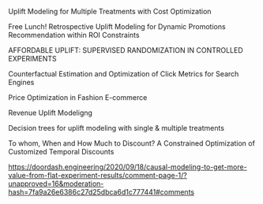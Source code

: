
Uplift Modeling for Multiple Treatments with Cost Optimization

Free Lunch! Retrospective Uplift Modeling for Dynamic Promotions Recommendation within ROI Constraints </br>



AFFORDABLE UPLIFT: SUPERVISED RANDOMIZATION IN CONTROLLED EXPERIMENTS

Counterfactual Estimation and Optimization of Click Metrics for Search Engines

Price Optimization in Fashion E-commerce

Revenue Uplift Modeligng

Decision trees for uplift modeling with single & multiple treatments

To whom, When and How Much to Discount? A Constrained Optimization of Customized Temporal Discounts



https://doordash.engineering/2020/09/18/causal-modeling-to-get-more-value-from-flat-experiment-results/comment-page-1/?unapproved=16&moderation-hash=7fa9a26e6386c27d25dbca6d1c777441#comments